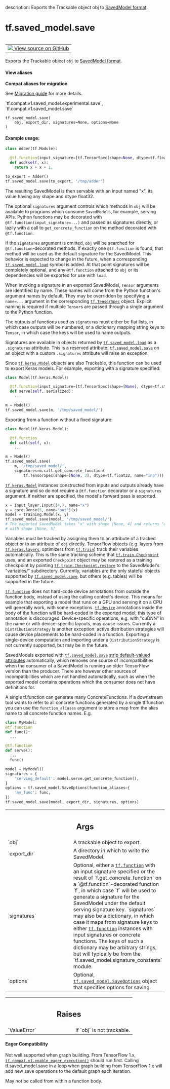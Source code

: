 description: Exports the Trackable object obj to [SavedModel format](https://github.com/tensorflow/tensorflow/blob/master/tensorflow/python/saved_model/README.md).

<div itemscope itemtype="http://developers.google.com/ReferenceObject">
<meta itemprop="name" content="tf.saved_model.save" />
<meta itemprop="path" content="Stable" />
</div>

# tf.saved_model.save

<!-- Insert buttons and diff -->

<table class="tfo-notebook-buttons tfo-api nocontent" align="left">
<td>
  <a target="_blank" href="https://github.com/tensorflow/tensorflow/blob/r2.3/tensorflow/python/saved_model/save.py#L788-L1011">
    <img src="https://www.tensorflow.org/images/GitHub-Mark-32px.png" />
    View source on GitHub
  </a>
</td>
</table>



Exports the Trackable object `obj` to [SavedModel format](https://github.com/tensorflow/tensorflow/blob/master/tensorflow/python/saved_model/README.md).

<section class="expandable">
  <h4 class="showalways">View aliases</h4>
  <p>
<b>Compat aliases for migration</b>
<p>See
<a href="https://www.tensorflow.org/guide/migrate">Migration guide</a> for
more details.</p>
<p>`tf.compat.v1.saved_model.experimental.save`, `tf.compat.v1.saved_model.save`</p>
</p>
</section>

<pre class="devsite-click-to-copy prettyprint lang-py tfo-signature-link">
<code>tf.saved_model.save(
    obj, export_dir, signatures=None, options=None
)
</code></pre>



<!-- Placeholder for "Used in" -->


#### Example usage:



```python
class Adder(tf.Module):

  @tf.function(input_signature=[tf.TensorSpec(shape=None, dtype=tf.float32)])
  def add(self, x):
    return x + x + 1.

to_export = Adder()
tf.saved_model.save(to_export, '/tmp/adder')
```

The resulting SavedModel is then servable with an input named "x", its value
having any shape and dtype float32.

The optional `signatures` argument controls which methods in `obj` will be
available to programs which consume `SavedModel`s, for example, serving
APIs. Python functions may be decorated with
`@tf.function(input_signature=...)` and passed as signatures directly, or
lazily with a call to `get_concrete_function` on the method decorated with
`@tf.function`.

If the `signatures` argument is omitted, `obj` will be searched for
`@tf.function`-decorated methods. If exactly one `@tf.function` is found, that
method will be used as the default signature for the SavedModel. This behavior
is expected to change in the future, when a corresponding
<a href="../../tf/saved_model/load.md"><code>tf.saved_model.load</code></a> symbol is added. At that point signatures will be
completely optional, and any `@tf.function` attached to `obj` or its
dependencies will be exported for use with `load`.

When invoking a signature in an exported SavedModel, `Tensor` arguments are
identified by name. These names will come from the Python function's argument
names by default. They may be overridden by specifying a `name=...` argument
in the corresponding <a href="../../tf/TensorSpec.md"><code>tf.TensorSpec</code></a> object. Explicit naming is required if
multiple `Tensor`s are passed through a single argument to the Python
function.

The outputs of functions used as `signatures` must either be flat lists, in
which case outputs will be numbered, or a dictionary mapping string keys to
`Tensor`, in which case the keys will be used to name outputs.

Signatures are available in objects returned by <a href="../../tf/saved_model/load.md"><code>tf.saved_model.load</code></a> as a
`.signatures` attribute. This is a reserved attribute: <a href="../../tf/saved_model/save.md"><code>tf.saved_model.save</code></a>
on an object with a custom `.signatures` attribute will raise an exception.

Since <a href="../../tf/keras/Model.md"><code>tf.keras.Model</code></a> objects are also Trackable, this function can be
used to export Keras models. For example, exporting with a signature
specified:

```python
class Model(tf.keras.Model):

  @tf.function(input_signature=[tf.TensorSpec(shape=[None], dtype=tf.string)])
  def serve(self, serialized):
    ...

m = Model()
tf.saved_model.save(m, '/tmp/saved_model/')
```

Exporting from a function without a fixed signature:

```python
class Model(tf.keras.Model):

  @tf.function
  def call(self, x):
    ...

m = Model()
tf.saved_model.save(
    m, '/tmp/saved_model/',
    signatures=m.call.get_concrete_function(
        tf.TensorSpec(shape=[None, 3], dtype=tf.float32, name="inp")))
```

<a href="../../tf/keras/Model.md"><code>tf.keras.Model</code></a> instances constructed from inputs and outputs already have a
signature and so do not require a `@tf.function` decorator or a `signatures`
argument. If neither are specified, the model's forward pass is exported.

```python
x = input_layer.Input((4,), name="x")
y = core.Dense(5, name="out")(x)
model = training.Model(x, y)
tf.saved_model.save(model, '/tmp/saved_model/')
# The exported SavedModel takes "x" with shape [None, 4] and returns "out"
# with shape [None, 5]
```

Variables must be tracked by assigning them to an attribute of a tracked
object or to an attribute of `obj` directly. TensorFlow objects (e.g. layers
from <a href="../../tf/keras/layers.md"><code>tf.keras.layers</code></a>, optimizers from <a href="../../tf/train.md"><code>tf.train</code></a>) track their variables
automatically. This is the same tracking scheme that <a href="../../tf/train/Checkpoint.md"><code>tf.train.Checkpoint</code></a>
uses, and an exported `Checkpoint` object may be restored as a training
checkpoint by pointing <a href="../../tf/train/Checkpoint.md#restore"><code>tf.train.Checkpoint.restore</code></a> to the SavedModel's
"variables/" subdirectory. Currently, variables are the only stateful objects
supported by <a href="../../tf/saved_model/save.md"><code>tf.saved_model.save</code></a>, but others (e.g. tables) will be supported
in the future.

<a href="../../tf/function.md"><code>tf.function</code></a> does not hard-code device annotations from outside the function
body, instead of using the calling context's device. This means for example
that exporting a model that runs on a GPU and serving it on a CPU will
generally work, with some exceptions. <a href="../../tf/device.md"><code>tf.device</code></a> annotations inside the body
of the function will be hard-coded in the exported model; this type of
annotation is discouraged. Device-specific operations, e.g. with "cuDNN" in
the name or with device-specific layouts, may cause issues. Currently a
`DistributionStrategy` is another exception: active distribution strategies
will cause device placements to be hard-coded in a function. Exporting a
single-device computation and importing under a `DistributionStrategy` is
not currently supported, but may be in the future.

SavedModels exported with <a href="../../tf/saved_model/save.md"><code>tf.saved_model.save</code></a> [strip default-valued
attributes](https://github.com/tensorflow/tensorflow/blob/master/tensorflow/python/saved_model/README.md#stripping-default-valued-attributes)
automatically, which removes one source of incompatibilities when the consumer
of a SavedModel is running an older TensorFlow version than the
producer. There are however other sources of incompatibilities which are not
handled automatically, such as when the exported model contains operations
which the consumer does not have definitions for.

A single tf.function can generate many ConcreteFunctions. If a downstream tool
wants to refer to all concrete functions generated by a single tf.function you
can use the `function_aliases` argument to store a map from the alias name to
all concrete function names.
E.g.
```python
class MyModel:
@tf.function
def func():
  ...

@tf.function
def serve():
  ...
  func()

model = MyModel()
signatures = {
    'serving_default': model.serve.get_concrete_function(),
}
options = tf.saved_model.SaveOptions(function_aliases={
    'my_func': func,
})
tf.saved_model.save(model, export_dir, signatures, options)
```

<!-- Tabular view -->
 <table class="responsive fixed orange">
<colgroup><col width="214px"><col></colgroup>
<tr><th colspan="2"><h2 class="add-link">Args</h2></th></tr>

<tr>
<td>
`obj`
</td>
<td>
A trackable object to export.
</td>
</tr><tr>
<td>
`export_dir`
</td>
<td>
A directory in which to write the SavedModel.
</td>
</tr><tr>
<td>
`signatures`
</td>
<td>
Optional, either a <a href="../../tf/function.md"><code>tf.function</code></a> with an input signature
specified or the result of `f.get_concrete_function` on a
`@tf.function`-decorated function `f`, in which case `f` will be used to
generate a signature for the SavedModel under the default serving
signature key. `signatures` may also be a dictionary, in which case it
maps from signature keys to either <a href="../../tf/function.md"><code>tf.function</code></a> instances with input
signatures or concrete functions. The keys of such a dictionary may be
arbitrary strings, but will typically be from the
`tf.saved_model.signature_constants` module.
</td>
</tr><tr>
<td>
`options`
</td>
<td>
Optional, <a href="../../tf/saved_model/SaveOptions.md"><code>tf.saved_model.SaveOptions</code></a> object that specifies
options for saving.
</td>
</tr>
</table>



<!-- Tabular view -->
 <table class="responsive fixed orange">
<colgroup><col width="214px"><col></colgroup>
<tr><th colspan="2"><h2 class="add-link">Raises</h2></th></tr>

<tr>
<td>
`ValueError`
</td>
<td>
If `obj` is not trackable.
</td>
</tr>
</table>




#### Eager Compatibility
Not well supported when graph building. From TensorFlow 1.x,
<a href="../../tf/compat/v1/enable_eager_execution.md"><code>tf.compat.v1.enable_eager_execution()</code></a> should run first. Calling
tf.saved_model.save in a loop when graph building from TensorFlow 1.x will
add new save operations to the default graph each iteration.

May not be called from within a function body.

